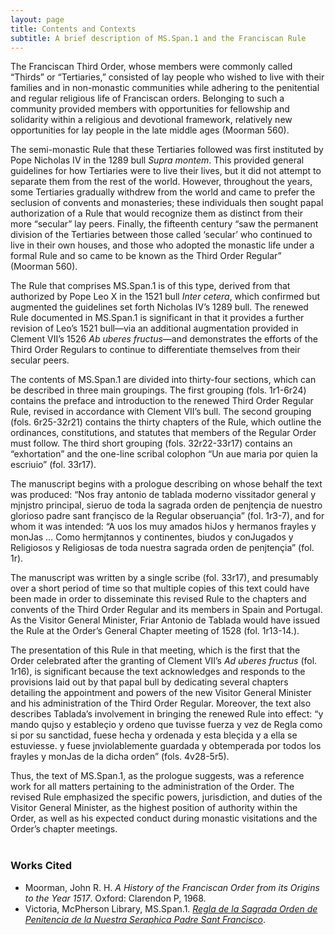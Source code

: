 ```yaml
---
layout: page
title: Contents and Contexts
subtitle: A brief description of MS.Span.1 and the Franciscan Rule
---
```


The Franciscan Third Order, whose members were commonly called “Thirds” or “Tertiaries,” consisted of lay people who wished to live with their families and in non-monastic communities while adhering to the penitential and regular religious life of Franciscan orders. Belonging to such a community provided members with opportunities for fellowship and solidarity within a religious and devotional framework, relatively new opportunities for lay people in the late middle ages (Moorman 560).

The semi-monastic Rule that these Tertiaries followed was first instituted by Pope Nicholas IV in the 1289 bull _Supra montem_. This provided general guidelines for how Tertiaries were to live their lives, but it did not attempt to separate them from the rest of the world. However, throughout the years, some Tertiaries gradually withdrew from the world and came to prefer the seclusion of convents and monasteries; these individuals then sought papal authorization of a Rule that would recognize them as distinct from their more “secular” lay peers. Finally, the fifteenth century “saw the permanent division of the Tertiaries between those called ‘secular’ who continued to live in their own houses, and those who adopted the monastic life under a formal Rule and so came to be known as the Third Order Regular” (Moorman 560). 

The Rule that comprises MS.Span.1 is of this type, derived from that authorized by Pope Leo X in the 1521 bull _Inter cetera_, which confirmed but augmented the guidelines set forth Nicholas IV’s 1289 bull. The renewed Rule documented in MS.Span.1 is significant in that it provides a further revision of Leo’s 1521 bull—via an additional augmentation provided in Clement VII’s 1526 _Ab uberes fructus_—and demonstrates the efforts of the Third Order Regulars to continue to differentiate themselves from their secular peers.

The contents of MS.Span.1 are divided into thirty-four sections, which can be described in three main groupings. The first grouping (fols. 1r1-6r24) contains the preface and introduction to the renewed Third Order Regular Rule, revised in accordance with Clement VII’s bull. The second grouping (fols. 6r25-32r21) contains the thirty chapters of the Rule, which outline the ordinances, constitutions, and statutes that members of the Regular Order must follow. The third short grouping (fols. 32r22-33r17) contains an “exhortation” and the one-line scribal colophon “Un aue maria por quien la escriuio” (fol. 33r17).

The manuscript begins with a prologue describing on whose behalf the text was produced: “Nos fray antonio de tablada moderno vissitador general y mjnjstro principal, sieruo de toda la sagrada orden de penjtençia de nuestro glorioso padre sant françisco de la Regular obseruançia” (fol. 1r3-7), and for whom it was intended: “A uos los muy amados hiJos y hermanos frayles y monJas … Como hermjtannos y continentes, biudos y conJugados y Religiosos y Religiosas de toda nuestra sagrada orden de penjtençia” (fol. 1r).

The manuscript was written by a single scribe (fol. 33r17), and presumably over a short period of time so that multiple copies of this text could have been made in order to disseminate this revised Rule to the chapters and convents of the Third Order Regular and its members in Spain and Portugal. As the Visitor General Minister, Friar Antonio de Tablada would have issued the Rule at the Order’s General Chapter meeting of 1528 (fol. 1r13-14.).

The presentation of this Rule in that meeting, which is the first that the Order celebrated after the granting of Clement VII’s _Ad uberes fructus_ (fol. 1r16), is significant because the text acknowledges and responds to the provisions laid out by that papal bull by dedicating several chapters detailing the appointment and powers of the new Visitor General Minister and his administration of the Third Order Regular. Moreover, the text also describes Tablada’s involvement in bringing the renewed Rule into effect: “y mando qujso y estableçio y ordeno que tuvisse fuerza y vez de Regla como si por su sanctidad, fuese hecha y ordenada y esta bleçida y a ella se estuviesse. y fuese jnviolablemente guardada y obtemperada por todos los frayles y monJas de la dicha orden” (fols. 4v28-5r5).

Thus, the text of MS.Span.1, as the prologue suggests, was a reference work for all matters pertaining to the administration of the Order. The revised Rule emphasized the specific powers, jurisdiction, and duties of the Visitor General Minister, as the highest position of authority within the Order, as well as his expected conduct during monastic visitations and the Order’s chapter meetings.
<br>
<br>
### Works Cited
- Moorman, John R. H. _A History of the Franciscan Order from its Origins to the Year 1517_. Oxford: Clarendon P, 1968.
- Victoria, McPherson Library, MS.Span.1. [_Regla de la Sagrada Orden de Penitencia de la Nuestra Seraphica Padre Sant Francisco_](http://contentdm.library.uvic.ca/cdm/ref/collection/collection15/id/2403). 
